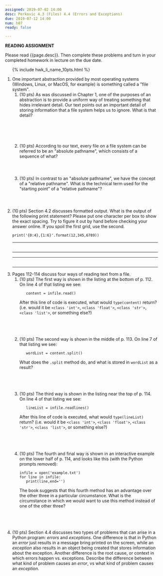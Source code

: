 ```yaml
---
assigned: 2019-07-02 14:00
desc: Perkovic 4.3 (Files) 4.4 (Errors and Exceptions)
due: 2019-07-12 14:00
num: h07
ready: false

---
```


<b>READING ASSIGNMENT</b>

Please read {{page.desc}}. Then complete these problems and turn in your completed homework in lecture on the due date.

<ol>

{% include hwk_li_name_10pts.html %}

<li markdown="1"> One important abstraction provided by most operating systems (Windows, Linux, or MacOS, for example) is something called a "file system".

<ol>

<li style="margin-bottom:6em;" markdown="1"> (10 pts)
As was discussed in Chapter 1, one of the purposes of an abstraction is to provide a uniform way of treating something that hides irrelevant detail.  Our text points out an important detail of storing information that a file system helps us to ignore.  What is that detail?
</li>


<li style="margin-bottom:4em;" markdown="1"> (10 pts) According to our
text, every file on a file system can be referred to be an "absolute
pathname", which consists of a sequence of what?

</li>

<li style="margin-bottom:4em;" markdown="1"> (10 pts) In contrast to an "absolute pathname", we have the concept of a "relative pathname".   What is the technical term used for the "starting point" of a "relative pathname"?
</li>

</ol>

</li>



<li style="margin-bottom:1em;" markdown="1"> (10 pts)  Section 4.2 discusses formatted output.  What is the output of the following print statement?  Please put one character per box to show the exact spacing.   Try to figure it out by hand before checking your answer online.  If you spoil the first grid, use the second.

```
print('{0:4},{1:6}'.format(12,345,6789))
```

<style>
table.grid * td { width: 2.0em; height: 2.0em; }
table.grid { margin-bottom: 3px; }

</style>

<table class="grid">
<tr>
<td></td><td></td><td></td><td></td><td></td><td></td><td></td><td></td><td></td><td></td><td></td><td></td><td></td><td></td><td></td><td></td><td></td><td></td><td></td><td></td><td></td><td></td><td></td><td></td><td></td><td></td><td></td><td></td><td></td><td></td><td></td><td></td><td></td>
</tr>
</table>

<table class="grid">
<tr>
<td></td><td></td><td></td><td></td><td></td><td></td><td></td><td></td><td></td><td></td><td></td><td></td><td></td><td></td><td></td><td></td><td></td><td></td><td></td><td></td><td></td><td></td><td></td><td></td><td></td><td></td><td></td><td></td><td></td><td></td><td></td><td></td><td></td>
</tr>
</table>


<div class="pagebreak">
</div>
</li>




<li style="margin-bottom:5em;" markdown="1"> Pages 112-114 discuss four ways of reading text from a file.

<ol>

<li style="margin-bottom:5em;" markdown="1">(10 pts) The first way is shown in the listing at the bottom of p. 112.  On line 4 of that
listing we see:

```
   content = infile.read()
```

After this line of code is executed, what would `type(content)` return?  (i.e. would it be `<class 'int'>`, `<class 'float'>`, `<class 'str'>`, `<class 'list'>`, or something else?)

</li>

<li style="margin-bottom:5em;" markdown="1"> (10 pts) The second way is shown in the middle of p. 113.  On line 7 of that
listing we see:

```
   wordList = content.split()
```

What does the `.split` method do, and what is stored in `wordList` as a result?

</li>

<li style="margin-bottom:5em;" markdown="1"> (10 pts) The third way is shown in the listing near the top of p. 114.  On line 4 of that
listing we see:

```
   lineList = infile.readlines()
```

After this line of code is executed, what would `type(lineList)` return? (i.e. would it be `<class 'int'>`, `<class 'float'>`, `<class 'str'>`, `<class 'list'>`, or something else?)

</li>


<li style="margin-bottom:5em;" markdown="1"> (10 pts) The fourth and final way is shown in an interactive example on the lower half of p. 114, and looks like this (with the Python prompts removed):


```
infile = open('example.txt')
for line in infile:
   print(line,end='')
```

The book suggests that this fourth method has an advantage over the other three in a particular circumstance.  What is the circumstance in which we would want to use this method instead of one of the other three?

</li>


</ol>



</li>


<li style="margin-bottom:1em;" markdown="1"> (10 pts) Section 4.4 discusses two types of problems that can arise in a Python program: <em>errors</em> and <em>exceptions</em>.    One difference is that in Python an <em>error</em> just results in a message bring printed on the screen, while an <em>exception</em> also results in an object being created that stores information about the exception.   Another difference is the root cause, or context in which errors happen vs. exceptions.  Describe the difference between what kind of problem causes an <em>error</em>, vs what kind of problem causes an <em>exception</em>.
</li>

</ol>